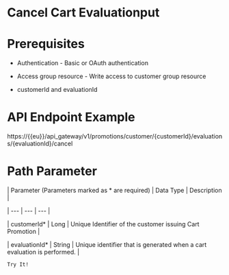 # Cancel Cart Evaluationput

# Prerequisites

- Authentication - Basic or OAuth authentication

- Access group resource - Write access to customer group resource

- customerId and evaluationId

# API Endpoint Example

https://{{eu}}/api_gateway/v1/promotions/customer/{customerId}/evaluations/{evaluationId}/cancel

# Path Parameter

| Parameter (Parameters marked as * are required) | Data Type | Description |

| --- | --- | --- |

| customerId* | Long | Unique Identifier of the customer issuing Cart Promotion |

| evaluationId* | String | Unique identifier that is generated when a cart evaluation is performed. |



`Try It!`